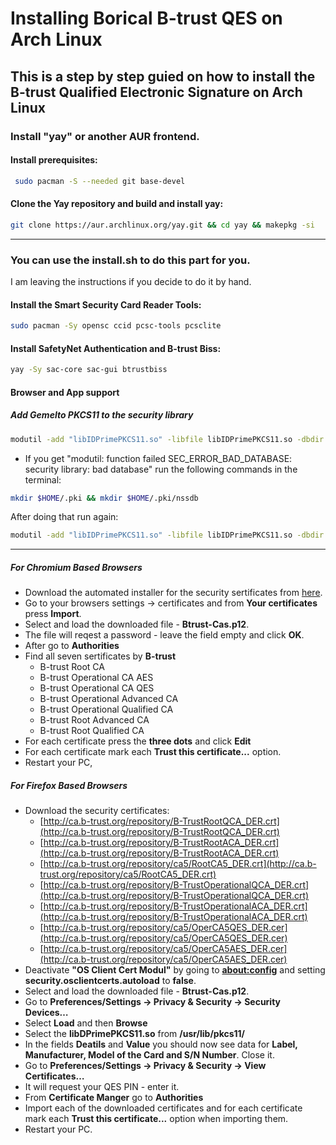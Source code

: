 # Installing Borical B-trust QES on Arch Linux

 ## This is a step by step guied on how to install the B-trust Qualified Electronic Signature on Arch Linux

### Install "yay" or another AUR frontend.

#### Install prerequisites:
~~~bash
 sudo pacman -S --needed git base-devel
~~~

#### Clone the Yay repository and build and install yay:
~~~bash
git clone https://aur.archlinux.org/yay.git && cd yay && makepkg -si
~~~

---------
### You can use the install.sh to do this part for you.

I am leaving the instructions if you decide to do it by hand.

#### Install the Smart Security Card Reader Tools:
~~~bash
sudo pacman -Sy opensc ccid pcsc-tools pcsclite
~~~

#### Install SafetyNet Authentication and B-trust Biss:
~~~bash
yay -Sy sac-core sac-gui btrustbiss
~~~

#### Browser and App support

##### Add Gemelto PKCS11 to the security library
~~~bash
modutil -add "libIDPrimePKCS11.so" -libfile libIDPrimePKCS11.so -dbdir sql:$HOME/.pki/nssdb -mechanisms FRIENDLY
~~~

- If you get "modutil: function failed SEC_ERROR_BAD_DATABASE: security library: bad database" run the following commands in the terminal:
~~~bash
mkdir $HOME/.pki && mkdir $HOME/.pki/nssdb
~~~

After doing that run again:
~~~bash
modutil -add "libIDPrimePKCS11.so" -libfile libIDPrimePKCS11.so -dbdir sql:$HOME/.pki/nssdb -mechanisms FRIENDLY
~~~

-------------------

##### For Chromium Based Browsers
- Download the automated installer for the security sertificates from [here](https://www.b-trust.bg/attachments/BtrustPrivateFile/29/docs/BTrust-CAs.p12).
- Go to your browsers settings -> certificates and from **Your certificates** press **Import**.
- Select and load the downloaded file - **Btrust-Cas.p12**.
- The file will reqest a password - leave the field empty and click **OK**.
- After go to **Authorities**
- Find all seven sertificates by **B-trust**
    - B-trust Root CA
    - B-trust Operational CA AES
    - B-trust Operational CA QES
    - B-trust Operational Advanced CA
    - B-trust Operational Qualified CA
    - B-trust Root Advanced CA
    - B-trust Root Qualified CA
- For each certificate press the **three dots** and click **Edit**
- For each certificate mark each **Trust this certificate...** option.
- Restart your PC, 

##### For Firefox  Based Browsers
- Download the security certificates:
    - [http://ca.b-trust.org/repository/B-TrustRootQCA_DER.crt](http://ca.b-trust.org/repository/B-TrustRootQCA_DER.crt)
    - [http://ca.b-trust.org/repository/B-TrustRootACA_DER.crt](http://ca.b-trust.org/repository/B-TrustRootACA_DER.crt)
    - [http://ca.b-trust.org/repository/ca5/RootCA5_DER.crt](http://ca.b-trust.org/repository/ca5/RootCA5_DER.crt)
    - [http://ca.b-trust.org/repository/B-TrustOperationalQCA_DER.crt](http://ca.b-trust.org/repository/B-TrustOperationalQCA_DER.crt)
    - [http://ca.b-trust.org/repository/B-TrustOperationalACA_DER.crt](http://ca.b-trust.org/repository/B-TrustOperationalACA_DER.crt)
    - [http://ca.b-trust.org/repository/ca5/OperCA5QES_DER.cer](http://ca.b-trust.org/repository/ca5/OperCA5QES_DER.cer)
    - [http://ca.b-trust.org/repository/ca5/OperCA5AES_DER.cer](http://ca.b-trust.org/repository/ca5/OperCA5AES_DER.cer)
- Deactivate **"OS Client Cert Modul"** by going to **[about:config](about:config)** and setting **security.osclientcerts.autoload** to **false**.
- Select and load the downloaded file - **Btrust-Cas.p12**.
- Go to **Preferences/Settings -> Privacy & Security  -> Security Devices…**
- Select **Load** and then **Browse**
- Select the **libDPrimePKCS11.so** from **/usr/lib/pkcs11/**
- In the fields **Deatils** and **Value** you should now see data for **Label,  Manufacturer, Model of the Card and S/N Number**. Close it.
- Go to **Preferences/Settings -> Privacy & Security  -> View Certificates…**
- It will request your QES PIN - enter it.
- From **Certificate Manger** go to **Authorities**
- Import each of the downloaded certificates and for each certificate mark each **Trust this certificate...** option when importing them.
- Restart your PC.
